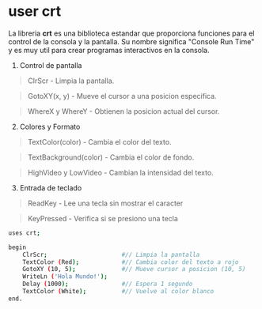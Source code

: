 # user crt
La libreria **crt** es una biblioteca estandar que proporciona funciones para el control de la consola y la pantalla. Su nombre significa "Console Run Time" y es muy util para crear programas interactivos en la consola.

1. Control de pantalla
> ClrScr - Limpia la pantalla.

> GotoXY(x, y) - Mueve el cursor a una posicion especifica.

> WhereX y WhereY - Obtienen la posicion actual del cursor.

2. Colores y Formato
> TextColor(color) - Cambia el color del texto.

> TextBackground(color) - Cambia el color de fondo.

> HighVideo y LowVideo - Cambian la intensidad del texto.

3. Entrada de teclado
> ReadKey - Lee una tecla sin mostrar el caracter

> KeyPressed - Verifica si se presiono una tecla

```bash
uses crt;

begin
    ClrScr;                     #// Limpia la pantalla
    TextColor (Red);            #// Cambia color del texto a rojo
    GotoXY (10, 5);             #// Mueve cursor a posicion (10, 5)
    WriteLn ('Hola Mundo!');
    Delay (1000);               #// Espera 1 segundo
    TextColor (White);          #// Vuelve al color blanco
end.
```
